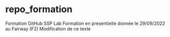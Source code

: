# repo_formation
Formation GitHub SSP Lab
Formation en presentielle donnée le 29/09/2022 au Fairway (F2)
Modification de ce texte

